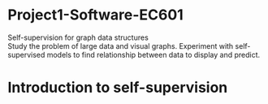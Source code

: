 # Project1-Software-EC601
Self-supervision for graph data structures  
Study the problem of large data and visual graphs. Experiment with self-supervised models to find relationship between data to display and predict.
# Introduction to self-supervision
